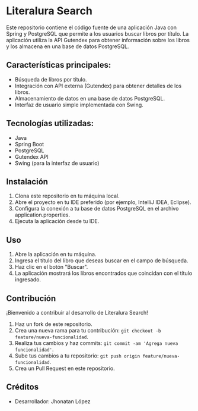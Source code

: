 # Literalura Search

Este repositorio contiene el código fuente de una aplicación Java con Spring y PostgreSQL que permite a los usuarios buscar libros por título. La aplicación utiliza la API Gutendex para obtener información sobre los libros y los almacena en una base de datos PostgreSQL.

## Características principales:
- Búsqueda de libros por título.
- Integración con API externa (Gutendex) para obtener detalles de los libros.
- Almacenamiento de datos en una base de datos PostgreSQL.
- Interfaz de usuario simple implementada con Swing.

## Tecnologías utilizadas:
- Java
- Spring Boot
- PostgreSQL
- Gutendex API
- Swing (para la interfaz de usuario)

## Instalación
1. Clona este repositorio en tu máquina local.
2. Abre el proyecto en tu IDE preferido (por ejemplo, IntelliJ IDEA, Eclipse).
3. Configura la conexión a tu base de datos PostgreSQL en el archivo application.properties.
4. Ejecuta la aplicación desde tu IDE.

## Uso
1. Abre la aplicación en tu máquina.
2. Ingresa el título del libro que deseas buscar en el campo de búsqueda.
3. Haz clic en el botón "Buscar".
4. La aplicación mostrará los libros encontrados que coincidan con el título ingresado.

## Contribución
¡Bienvenido a contribuir al desarrollo de Literalura Search!
1. Haz un fork de este repositorio.
2. Crea una nueva rama para tu contribución: `git checkout -b feature/nueva-funcionalidad`.
3. Realiza tus cambios y haz commits: `git commit -am 'Agrega nueva funcionalidad'`.
4. Sube tus cambios a tu repositorio: `git push origin feature/nueva-funcionalidad`.
5. Crea un Pull Request en este repositorio.

## Créditos
- Desarrollador: Jhonatan López
